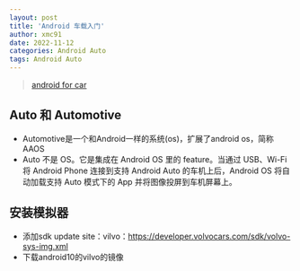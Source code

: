 ```yaml
---
layout: post
title: 'Android 车载入门'
author: xmc91
date: 2022-11-12
categories: Android Auto
tags: Android Auto 
---
```


> [android for car](https://developer.android.google.cn/training/cars)

## Auto 和 Automotive
+ Automotive是一个和Android一样的系统(os)，扩展了android os，简称AAOS
+ Auto 不是 OS。它是集成在 Android OS 里的 feature。当通过 USB、Wi-Fi 将 Android Phone 连接到支持 Android Auto 的车机上后，Android OS 将自动加载支持 Auto 模式下的 App 并将图像投屏到车机屏幕上。

## 安装模拟器
+ 添加sdk update site：vilvo：https://developer.volvocars.com/sdk/volvo-sys-img.xml
+ 下载android10的vilvo的镜像